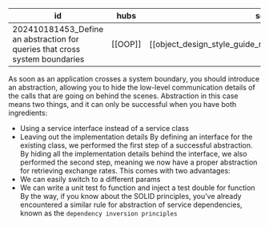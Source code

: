 
| id                                                                          | hubs    | source                                                     |
| --------------------------------------------------------------------------- | ------- | ---------------------------------------------------------- |
| 202410181453_Define an abstraction for queries that cross system boundaries | [[OOP]] | [[object_design_style_guide_matthias_noback.pdf#page=181]] |
As soon as an application crosses a system boundary, you should introduce an abstraction, allowing you to hide the low-level communication details of the calls that are going on behind the scenes.
Abstraction in this case means two things, and it can only be successful when you
have both ingredients:
- Using a service interface instead of a service class
- Leaving out the implementation details
By defining an interface for the existing class, we performed the first step of a successful abstraction. By hiding all the implementation details behind the interface, we also performed the second step, meaning we now have a proper abstraction for
retrieving exchange rates. This comes with two advantages:
- We can easily switch to a different params
- We can write a unit test fo function and inject a test double for function
By the way, if you know about the SOLID principles, you’ve already encountered a similar rule for abstraction of service dependencies, known as the `dependency inversion principles`